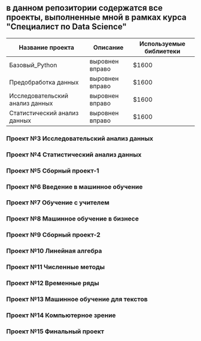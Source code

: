 
## в данном репозитории содержатся все проекты, выполненные мной в рамках курса "Специалист по Data Science"


| Название проекта  | Описание             | Используемые библиетеки|
| ------------------|----------------------| -----------------------|
| Базовый_Python    | выровнен вправо      | $1600                  |
| Предобработка данных    | выровнен вправо      | $1600                  |
| Исследовательский анализ данных    | выровнен вправо      | $1600                  |
| Статистический анализ данных   | выровнен вправо      | $1600                  |


### Проект №3 Исследовательский анализ данных

### Проект №4 Статистический анализ данных

### Проект №5 Сборный проект-1

### Проект №6 Введение в машинное обучение

### Проект №7 Обучение с учителем

### Проект №8 Машинное обучение в бизнесе

### Проект №9 Сборный проект-2

### Проект №10 Линейная алгебра

### Проект №11 Численные методы

### Проект №12 Временные ряды

### Проект №13 Машинное обучение для текстов

### Проект №14 Компьютерное зрение

### Проект №15 Финальный проект
       
